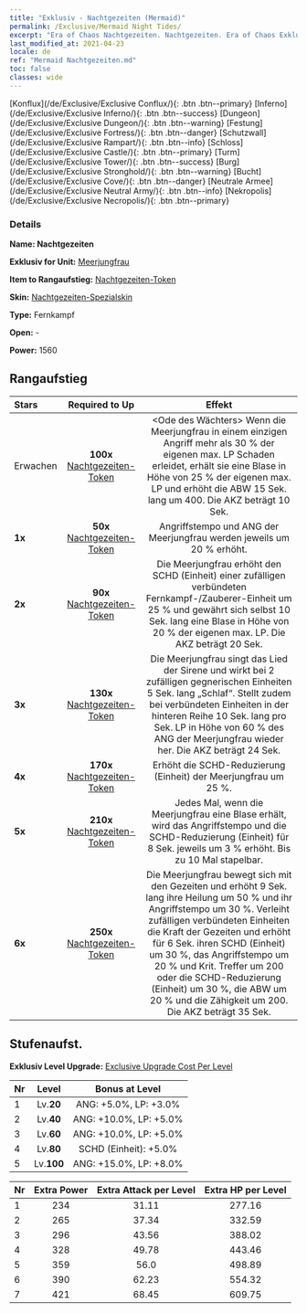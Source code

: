 ```yaml
---
title: "Exklusiv - Nachtgezeiten (Mermaid)"
permalink: /Exclusive/Mermaid Night Tides/
excerpt: "Era of Chaos Nachtgezeiten. Nachtgezeiten. Era of Chaos Exklusiv Nachtgezeiten. Meerjungfrau Exklusiv."
last_modified_at: 2021-04-23
locale: de
ref: "Mermaid Nachtgezeiten.md"
toc: false
classes: wide
---
```

 [Konflux](/de/Exclusive/Exclusive Conflux/){: .btn .btn--primary} [Inferno](/de/Exclusive/Exclusive Inferno/){: .btn .btn--success} [Dungeon](/de/Exclusive/Exclusive Dungeon/){: .btn .btn--warning} [Festung](/de/Exclusive/Exclusive Fortress/){: .btn .btn--danger} [Schutzwall](/de/Exclusive/Exclusive Rampart/){: .btn .btn--info} [Schloss](/de/Exclusive/Exclusive Castle/){: .btn .btn--primary} [Turm](/de/Exclusive/Exclusive Tower/){: .btn .btn--success} [Burg](/de/Exclusive/Exclusive Stronghold/){: .btn .btn--warning} [Bucht](/de/Exclusive/Exclusive Cove/){: .btn .btn--danger} [Neutrale Armee](/de/Exclusive/Exclusive Neutral Army/){: .btn .btn--info} [Nekropolis](/de/Exclusive/Exclusive Necropolis/){: .btn .btn--primary} 

### Details
 **Name: Nachtgezeiten** 

 **Exklusiv for Unit:** [Meerjungfrau](/de/units/Mermaid/) 

 **Item to Rangaufstieg:** [Nachtgezeiten-Token](/ItemsDE/con_1004/)

 **Skin:** [Nachtgezeiten-Spezialskin](/ItemsDE/con_672/)

 **Type:** Fernkampf

 **Open:** -

 **Power:** 1560

## Rangaufstieg

  |     Stars    |  Required to Up | Effekt |
  |:-------------|:---------------:|:---------------:|
  |  Erwachen  | **100x** [Nachtgezeiten-Token](/ItemsDE/con_1004/) | <Ode des Wächters> Wenn die Meerjungfrau in einem einzigen Angriff mehr als 30 % der eigenen max. LP Schaden erleidet, erhält sie eine Blase in Höhe von 25 % der eigenen max. LP und erhöht die ABW 15 Sek. lang um 400. Die AKZ beträgt 10 Sek. |
  | **1x** <i class="fas fa-star"/> | **50x** [Nachtgezeiten-Token](/ItemsDE/con_1004/) | Angriffstempo und ANG der Meerjungfrau werden jeweils um 20 % erhöht. |
  | **2x** <i class="fas fa-star"/> | **90x** [Nachtgezeiten-Token](/ItemsDE/con_1004/) | <Lied des Beistands> Die Meerjungfrau erhöht den SCHD (Einheit) einer zufälligen verbündeten Fernkampf-/Zauberer-Einheit um 25 % und gewährt sich selbst 10 Sek. lang eine Blase in Höhe von 20 % der eigenen max. LP. Die AKZ beträgt 20 Sek. |
  | **3x** <i class="fas fa-star"/> | **130x** [Nachtgezeiten-Token](/ItemsDE/con_1004/) | <Sirenenlied> Die Meerjungfrau singt das Lied der Sirene und wirkt bei 2 zufälligen gegnerischen Einheiten 5 Sek. lang „Schlaf“. Stellt zudem bei verbündeten Einheiten in der hinteren Reihe 10 Sek. lang pro Sek. LP in Höhe von 60 % des ANG der Meerjungfrau wieder her. Die AKZ beträgt 24 Sek. |
  | **4x** <i class="fas fa-star"/> | **170x** [Nachtgezeiten-Token](/ItemsDE/con_1004/) | Erhöht die SCHD-Reduzierung (Einheit) der Meerjungfrau um 25 %. |
  | **5x** <i class="fas fa-star"/> | **210x** [Nachtgezeiten-Token](/ItemsDE/con_1004/) | Jedes Mal, wenn die Meerjungfrau eine Blase erhält, wird das Angriffstempo und die SCHD-Reduzierung (Einheit) für 8 Sek. jeweils um 3 % erhöht. Bis zu 10 Mal stapelbar. |
  | **6x** <i class="fas fa-star"/> | **250x** [Nachtgezeiten-Token](/ItemsDE/con_1004/) | <Lied der Nachtgezeiten> Die Meerjungfrau bewegt sich mit den Gezeiten und erhöht 9 Sek. lang ihre Heilung um 50 % und ihr Angriffstempo um 30 %. Verleiht zufälligen verbündeten Einheiten die Kraft der Gezeiten und erhöht für 6 Sek. ihren SCHD (Einheit) um 30 %, das Angriffstempo um 20 % und Krit. Treffer um 200 oder die SCHD-Reduzierung (Einheit) um 30 %, die ABW um 20 % und die Zähigkeit um 200. Die AKZ beträgt 35 Sek. |


## Stufenaufst.
 **Exklusiv Level Upgrade:** [Exclusive Upgrade Cost Per Level](/Exclusive/ExclusiveUpgradeCostPerLevel/)

  |  Nr  |   Level  | Bonus at Level |
  |:-----|:--------:|:--------------:|
  | 1 | Lv.**20** | ANG: +5.0%, LP: +3.0% |
  | 2 | Lv.**40** | ANG: +10.0%, LP: +5.0% |
  | 3 | Lv.**60** | ANG: +10.0%, LP: +5.0% |
  | 4 | Lv.**80** | SCHD (Einheit): +5.0% |
  | 5 | Lv.**100** | ANG: +15.0%, LP: +8.0% |


  |  Nr  |  Extra Power | Extra Attack per Level | Extra HP per Level |
  |:-----|:--------:|:--------:|:--------:|
  | 1 | 234 | 31.11 | 277.16 |
  | 2 | 265 | 37.34 | 332.59 |
  | 3 | 296 | 43.56 | 388.02 |
  | 4 | 328 | 49.78 | 443.46 |
  | 5 | 359 | 56.0 | 498.89 |
  | 6 | 390 | 62.23 | 554.32 |
  | 7 | 421 | 68.45 | 609.75 |


